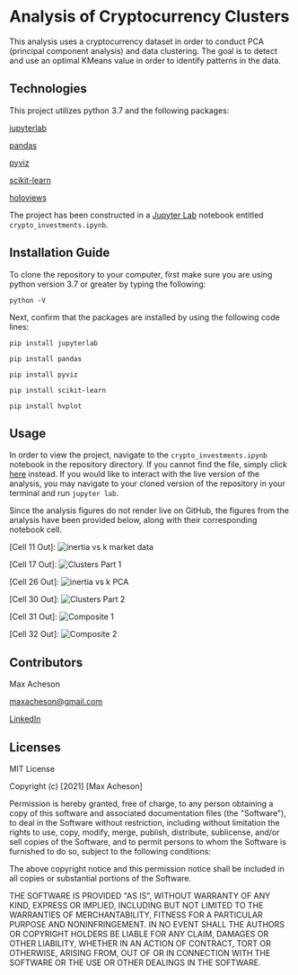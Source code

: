 # Analysis of Cryptocurrency Clusters

This analysis uses a cryptocurrency dataset in order to conduct PCA (principal component analysis) and data clustering. The goal is to detect and use an optimal KMeans value in order to identify patterns in the data.

## Technologies

This project utilizes python 3.7 and the following packages:

[jupyterlab](https://jupyter.org/)

[pandas](https://pandas.pydata.org/)

[pyviz](https://pyviz.org/)

[scikit-learn](https://scikit-learn.org/stable/index.html)

[holoviews](http://holoviews.org/)

The project has been constructed in a [Jupyter Lab](https://jupyter.org/) notebook entitled `crypto_investments.ipynb`.

## Installation Guide

To clone the repository to your computer, first make sure you are using python version 3.7 or greater by typing the following:

`python -V`

Next, confirm that the packages are installed by using the following code lines:

`pip install jupyterlab`

`pip install pandas`

`pip install pyviz`

`pip install scikit-learn`

`pip install hvplot`

## Usage

In order to view the project, navigate to the `crypto_investments.ipynb` notebook in the repository directory. If you cannot find the file, simply click [here](https://github.com/MaxAcheson/module_10_challenge/blob/main/Starter_Code/crypto_investments.ipynb) instead. If you would like to interact with the live version of the analysis, you may navigate to your cloned version of the repository in your terminal and run `jupyter lab`.

Since the analysis figures do not render live on GitHub, the figures from the analysis have been provided below, along with their corresponding notebook cell.

[Cell 11 Out]:
![inertia vs k market data](https://github.com/MaxAcheson/module_10_challenge/blob/main/Images/Inertia%20vs.%20k%20values.png)

[Cell 17 Out]:
![Clusters Part 1](https://github.com/MaxAcheson/module_10_challenge/blob/main/Images/Clusters%2024%20hour%20and%207%20day.png)

[Cell 26 Out]:
![inertia vs k PCA](https://github.com/MaxAcheson/module_10_challenge/blob/main/Images/Inertia%20vs.%20k%20PCA.png)

[Cell 30 Out]:
![Clusters Part 2](https://github.com/MaxAcheson/module_10_challenge/blob/main/Images/Clusters%2024%20hour%20and%207%20day%20PCA.png)

[Cell 31 Out]:
![Composite 1](https://github.com/MaxAcheson/module_10_challenge/blob/main/Images/Composite%20Plots%20Elbow.png)

[Cell 32 Out]:
![Composite 2](https://github.com/MaxAcheson/module_10_challenge/blob/main/Images/Composite%20Plots%20Clusters.png)

## Contributors

Max Acheson

maxacheson@gmail.com

[LinkedIn](https://www.linkedin.com/in/max-acheson-75093a19a/)

## Licenses

MIT License

Copyright (c) [2021] [Max Acheson]

Permission is hereby granted, free of charge, to any person obtaining a copy of this software and associated documentation files (the "Software"), to deal in the Software without restriction, including without limitation the rights to use, copy, modify, merge, publish, distribute, sublicense, and/or sell copies of the Software, and to permit persons to whom the Software is furnished to do so, subject to the following conditions:

The above copyright notice and this permission notice shall be included in all copies or substantial portions of the Software.

THE SOFTWARE IS PROVIDED "AS IS", WITHOUT WARRANTY OF ANY KIND, EXPRESS OR IMPLIED, INCLUDING BUT NOT LIMITED TO THE WARRANTIES OF MERCHANTABILITY, FITNESS FOR A PARTICULAR PURPOSE AND NONINFRINGEMENT. IN NO EVENT SHALL THE AUTHORS OR COPYRIGHT HOLDERS BE LIABLE FOR ANY CLAIM, DAMAGES OR OTHER LIABILITY, WHETHER IN AN ACTION OF CONTRACT, TORT OR OTHERWISE, ARISING FROM, OUT OF OR IN CONNECTION WITH THE SOFTWARE OR THE USE OR OTHER DEALINGS IN THE SOFTWARE.
